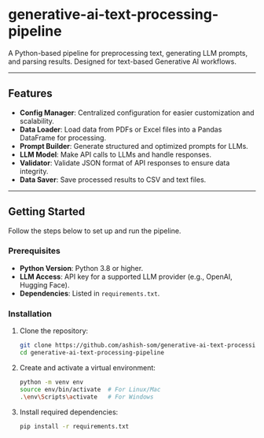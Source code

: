 # generative-ai-text-processing-pipeline
A Python-based pipeline for preprocessing text, generating LLM prompts, and parsing results. Designed for text-based Generative AI workflows.

---

## Features

- **Config Manager**: Centralized configuration for easier customization and scalability.
- **Data Loader**: Load data from PDFs or Excel files into a Pandas DataFrame for processing.
- **Prompt Builder**: Generate structured and optimized prompts for LLMs.
- **LLM Model**: Make API calls to LLMs and handle responses.
- **Validator**: Validate JSON format of API responses to ensure data integrity.
- **Data Saver**: Save processed results to CSV and text files.
  
---

## Getting Started

Follow the steps below to set up and run the pipeline.

### Prerequisites

- **Python Version**: Python 3.8 or higher.
- **LLM Access**: API key for a supported LLM provider (e.g., OpenAI, Hugging Face).
- **Dependencies**: Listed in `requirements.txt`.

### Installation

1. Clone the repository:
   ```bash
   git clone https://github.com/ashish-som/generative-ai-text-processing-pipeline.git
   cd generative-ai-text-processing-pipeline

2. Create and activate a virtual environment:
    ```bash
   python -m venv env
   source env/bin/activate  # For Linux/Mac
   .\env\Scripts\activate   # For Windows

4. Install required dependencies:
    ```bash
    pip install -r requirements.txt
   
